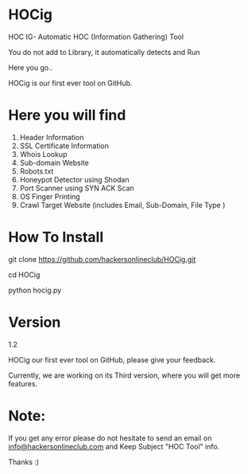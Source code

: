 # HOCig
HOC IG- Automatic HOC (Information Gathering) Tool

You do not add to Library, it automatically detects and Run

Here you go..

HOCig is our first ever tool on GitHub.


# Here you will find
1.  Header Information
2.  SSL Certificate Information
3.  Whois Lookup
4.  Sub-domain Website
5.  Robots.txt
6.  Honeypot Detector using Shodan
7.  Port Scanner using SYN ACK Scan
8.  OS Finger Printing
9.  Crawl Target Website (includes Email, Sub-Domain, File Type )

# How To Install

git clone https://github.com/hackersonlineclub/HOCig.git

cd HOCig

python hocig.py

# Version
1.2


HOCig our first ever tool on GitHub, please give your feedback. 


Currently, we are working on its Third version, where you will get more features.

# Note: 
If you get any error please do not hesitate to send an email on info@hackersonlineclub.com and Keep Subject "HOC Tool" info.

Thanks :)

